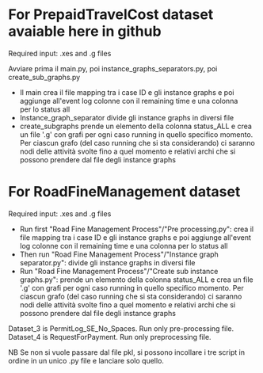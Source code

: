# For PrepaidTravelCost dataset avaiable here in github

Required input: .xes and .g files

Avviare prima il main.py, poi instance_graphs_separators.py, poi create_sub_graphs.py

- Il main crea il file mapping tra i case ID e gli instance graphs e poi aggiunge all'event log colonne con il remaining time e una colonna per lo status all
- Instance_graph_separator divide gli instance graphs in diversi file
- create_subgraphs prende un elemento della colonna status_ALL e crea un file '.g' con grafi per ogni caso running in quello specifico momento. Per ciascun grafo (del caso running che si sta considerando) ci saranno nodi delle attività svolte fino a quel momento e relativi archi che si possono prendere dal file degli instance graphs

# For RoadFineManagement dataset

Required input: .xes and .g files

- Run first "Road Fine Management Process"/"Pre processing.py": crea il file mapping tra i case ID e gli instance graphs e poi aggiunge all'event log colonne con il remaining time e una colonna per lo status all
- Then run "Road Fine Management Process"/"Instance graph separator.py": divide gli instance graphs in diversi file
- Run "Road Fine Management Process"/"Create sub instance graphs.py": prende un elemento della colonna status_ALL e crea un file '.g' con grafi per ogni caso running in quello specifico momento. Per ciascun grafo (del caso running che si sta considerando) ci saranno nodi delle attività svolte fino a quel momento e relativi archi che si possono prendere dal file degli instance graphs


Dataset_3 is PermitLog_SE_No_Spaces. Run only pre-processing file.
Dataset_4 is RequestForPayment. Run only preprocessing file.

NB Se non si vuole passare dal file pkl, si possono incollare i tre script in ordine in un unico .py file e lanciare solo quello.
